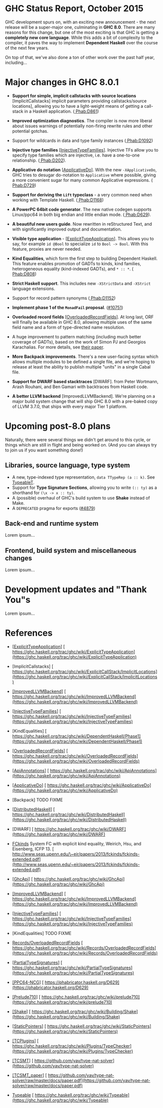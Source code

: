 # GHC Status Report, October 2015


GHC development spurs on, with an exciting new announcement - the next release will be a super-major one, culminating in **GHC 8.0**. There are many reasons for this change, but one of the most exciting is that GHC is getting a **completely new core language**. While this adds a bit of complexity to the compiler, it paves the way to implement **Dependent Haskell** over the course of the next few years.


On top of that, we've also done a ton of other work over the past half year, including...

# Major changes in GHC 8.0.1

- **Support for simple, implicit callstacks with source locations** \[ImplicitCallstacks\] implicit parameters providing callstacks/source locations\], allowing you to have a light-weight means of getting a call-stack in a Haskell application. ([ Phab:D861](https://phabricator.haskell.org/D861))

- **Improved optimization diagnostics**. The compiler is now more liberal about issues warnings of potentially non-firing rewrite rules and other potential gotchas.

- Support for wildcards in data and type family instances ([ Phab:D1092](https://phabricator.haskell.org/D1092))

- **Injective type families** \[[InjectiveTypeFamilies](injective-type-families)\]. Injective TFs allow you to specify type families which are injective, i.e. have a one-to-one relationship. ([ Phab:D202](https://phabricator.haskell.org/D202)).

- **Applicative do notation** \[[ApplicativeDo](applicative-do)\]. With the new `-XApplicativeDo`, GHC tries to desugar do-notation to `Applicative` where possible, giving a more convenient sugar for many common Applicative expressions. ([ Phab:D729](https://phabricator.haskell.org/D729))

- **Support for deriving the `Lift` typeclass** - a very common need when working with Template Haskell. ([ Phab:D1168](https://phabricator.haskell.org/D1168))

- **A PowerPC 64bit code generator**. The new native codegen supports Linux/ppc64 in both big endian and little endian mode. ([ Phab:D629](https://phabricator.haskell.org/D629)).

- **A beautiful new users guide**. Now rewritten in reStructured Text, and with significantly improved output and documentation.

- **Visible type application** - \[[ExplicitTypeApplication](explicit-type-application)\]. This allows you to say, for example `id @Bool` to specialize `id` to `Bool -> Bool`. With this feature, proxies are never needed.

- **Kind Equalities**, which form the first step to building Dependent Haskell. This feature enables promotion of GADTs to kinds, kind families, heterogeneous equality (kind-indexed GADTs), and `* :: *`. ([ Phab:D808](https://phabricator.haskell.org/D808))

- **Strict Haskell support**. This includes new `-XStrictData` and `-XStrict` language extensions.

- Support for record pattern synonyms ([ Phab:D1152](https://phabricator.haskell.org/D1152))

- **Implement phase 1 of the `MonadFail` proposal**. ([\#10751](https://gitlab.haskell.org//ghc/ghc/issues/10751))

- **Overloaded record fields** \[[OverloadedRecordFields](overloaded-record-fields)\]. At long last, ORF will finally be available in GHC 8.0, allowing multiple uses of the same field name and a form of type-directed name resolution.

- A huge improvement to pattern matching (including much better coverage of GADTs), based on the work of Simon PJ and Georgios Karachalias. For more details, see [ their paper](http://research.microsoft.com/en-us/um/people/simonpj/papers/pattern-matching/gadtpm.pdf).

- **More Backpack improvements**. There's a new user-facing syntax which allows multiple modules to be defined a single file, and we're hoping to release at least the ability to publish multiple "units" in a single Cabal file.

- **Support for DWARF based stacktraces** \[DWARF\]. from Peter Wortmann, Arash Rouhani, and Ben Gamari with backtraces from Haskell code.

- **A better LLVM backend** \[ImprovedLLVMBackend\]. We're planning on a major build system change that will ship GHC 8.0 with a pre-baked copy of LLVM 3.7.0, that ships with every major Tier 1 platform.

# Upcoming post-8.0 plans


Naturally, there were several things we didn't get around to this cycle, or things which are still in flight and being worked on. (And you can always try to join us if you want something done!)

## Libraries, source language, type system

- A new, type-indexed type representation, `data TTypeRep (a :: k)`. See [TypeableT](typeable-t).
- Support for **Type Signature Sections**, allowing you to write `(:: ty)` as a shorthand for `(\x -> x :: ty)`.
- A (possible) overhaul of GHC's build system to use **Shake** instead of Make.
- A `DEPRECATED` pragma for exports ([\#4879](https://gitlab.haskell.org//ghc/ghc/issues/4879))

## Back-end and runtime system


Lorem ipsum...

## Frontend, build system and miscellaneous changes


Lorem ipsum...

# Development updates and "Thank You"s


Lorem ipsum...

# References

- \[[ExplicitTypeApplication](explicit-type-application)\] [ https://ghc.haskell.org/trac/ghc/wiki/ExplicitTypeApplication](https://ghc.haskell.org/trac/ghc/wiki/ExplicitTypeApplication)
- \[ImplicitCallstacks\] [ https://ghc.haskell.org/trac/ghc/wiki/ExplicitCallStack/ImplicitLocations](https://ghc.haskell.org/trac/ghc/wiki/ExplicitCallStack/ImplicitLocations)
- [\[ImprovedLLVMBackend](improved-llvm-backend)\] [ https://ghc.haskell.org/trac/ghc/wiki/ImprovedLLVMBackend](https://ghc.haskell.org/trac/ghc/wiki/ImprovedLLVMBackend)
- \[[InjectiveTypeFamilies](injective-type-families)\] [ https://ghc.haskell.org/trac/ghc/wiki/InjectiveTypeFamilies](https://ghc.haskell.org/trac/ghc/wiki/InjectiveTypeFamilies)
- \[KindEqualities\] [ https://ghc.haskell.org/trac/ghc/wiki/DependentHaskell/Phase1](https://ghc.haskell.org/trac/ghc/wiki/DependentHaskell/Phase1)
- \[[OverloadedRecordFields](overloaded-record-fields)\] [ https://ghc.haskell.org/trac/ghc/wiki/OverloadedRecordFields](https://ghc.haskell.org/trac/ghc/wiki/OverloadedRecordFields)

- \[[ApiAnnotations](api-annotations)\] [ https://ghc.haskell.org/trac/ghc/wiki/ApiAnnotations](https://ghc.haskell.org/trac/ghc/wiki/ApiAnnotations)
- \[[ApplicativeDo](applicative-do)\] [ https://ghc.haskell.org/trac/ghc/wiki/ApplicativeDo](https://ghc.haskell.org/trac/ghc/wiki/ApplicativeDo)
- \[Backpack\] TODO FIXME
- \[[DistributedHaskell](distributed-haskell)\] [ https://ghc.haskell.org/trac/ghc/wiki/DistributedHaskell](https://ghc.haskell.org/trac/ghc/wiki/DistributedHaskell)
- \[DWARF\] [ https://ghc.haskell.org/trac/ghc/wiki/DWARF](https://ghc.haskell.org/trac/ghc/wiki/DWARF)
- [ FCkinds](http://www.seas.upenn.edu/~eir/papers/2013/fckinds/fckinds-extended.pdf) System FC with explicit kind equality, Weirich, Hsu, and Eisenberg, ICFP 13. [ http://www.seas.upenn.edu/\~eir/papers/2013/fckinds/fckinds-extended.pdf](http://www.seas.upenn.edu/~eir/papers/2013/fckinds/fckinds-extended.pdf)
- \[[GhcApi](ghc-api)\] [ https://ghc.haskell.org/trac/ghc/wiki/GhcApi](https://ghc.haskell.org/trac/ghc/wiki/GhcApi)
- [\[ImprovedLLVMBackend](improved-llvm-backend)\] [ https://ghc.haskell.org/trac/ghc/wiki/ImprovedLLVMBackend](https://ghc.haskell.org/trac/ghc/wiki/ImprovedLLVMBackend)
- \[[InjectiveTypeFamilies](injective-type-families)\] [ https://ghc.haskell.org/trac/ghc/wiki/InjectiveTypeFamilies](https://ghc.haskell.org/trac/ghc/wiki/InjectiveTypeFamilies)
- \[KindEqualities\] TODO FIXME
- [Records/OverloadedRecordFields](records/overloaded-record-fields) [ https://ghc.haskell.org/trac/ghc/wiki/Records/OverloadedRecordFields](https://ghc.haskell.org/trac/ghc/wiki/Records/OverloadedRecordFields)
- \[[PartialTypeSignatures](partial-type-signatures)\] [ https://ghc.haskell.org/trac/ghc/wiki/PartialTypeSignatures](https://ghc.haskell.org/trac/ghc/wiki/PartialTypeSignatures)
- [ \[PPC64-NCG](https://phabricator.haskell.org/D629)\] [ https://phabricator.haskell.org/D629](https://phabricator.haskell.org/D629)
- [\[Prelude710](prelude710)\] [ https://ghc.haskell.org/trac/ghc/wiki/prelude710](https://ghc.haskell.org/trac/ghc/wiki/prelude710)
- [\[Shake](building/shake)\] [ https://ghc.haskell.org/trac/ghc/wiki/Building/Shake](https://ghc.haskell.org/trac/ghc/wiki/Building/Shake)
- \[[StaticPointers](static-pointers)\] [ https://ghc.haskell.org/trac/ghc/wiki/StaticPointers](https://ghc.haskell.org/trac/ghc/wiki/StaticPointers)
- [\[TCPlugins](plugins/type-checker)\] [ https://ghc.haskell.org/trac/ghc/wiki/Plugins/TypeChecker](https://ghc.haskell.org/trac/ghc/wiki/Plugins/TypeChecker)
- [ \[TCSMT](https://github.com/yav/type-nat-solver)\] [ https://github.com/yav/type-nat-solver](https://github.com/yav/type-nat-solver)
- [ \[TCSMT_paper](https://github.com/yav/type-nat-solver/raw/master/docs/paper.pdf)\] [ https://github.com/yav/type-nat-solver/raw/master/docs/paper.pdf](https://github.com/yav/type-nat-solver/raw/master/docs/paper.pdf)
- [Typeable](typeable) [ https://ghc.haskell.org/trac/ghc/wiki/Typeable](https://ghc.haskell.org/trac/ghc/wiki/Typeable)
